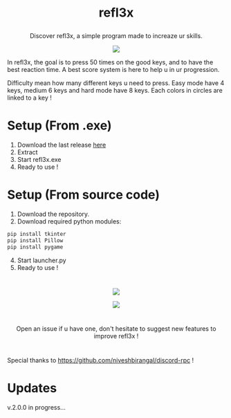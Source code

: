 
# <p align="center"> refl3x </p>
<p align="center">Discover refl3x, a simple program made to increaze ur skills.</p>

<p align="center"><img src="https://user-images.githubusercontent.com/62818208/186017970-d628a66c-851d-42fc-854b-ab3ab67dba87.png"></p>

In refl3x, the goal is to press 50 times on the good keys, and to have the best reaction time. A best score system is here to help u in ur progression.

Difficulty mean how many different keys u need to press. Easy mode have 4 keys, medium 6 keys and hard mode have 8 keys. Each colors in circles are linked to a key !

# Setup (From .exe)

1. Download the last release <a href="https://github.com/akira-trinity/refl3x/releases" target="_blank">here</a> 
2. Extract
3. Start refl3x.exe
4. Ready to use !

# Setup (From source code)

1. Download the repository.
2. Download required python modules:
```diff
pip install tkinter
pip install Pillow
pip install pygame
```
4. Start launcher.py
5. Ready to use !

#

<p align="center"> <img src="https://user-images.githubusercontent.com/62818208/187978682-b4c1b694-74b2-4477-b60d-2054946ee929.png"></p>


<p align="center"> <img src="https://user-images.githubusercontent.com/62818208/187978819-7c511dd9-9765-4ca6-bad0-09858343ad85.png"></p>

#

<p align="center"> Open an issue if u have one, don't hesitate to suggest new features to improve refl3x ! 

# 

Special thanks to https://github.com/niveshbirangal/discord-rpc !

# Updates

v.2.0.0 in progress...


